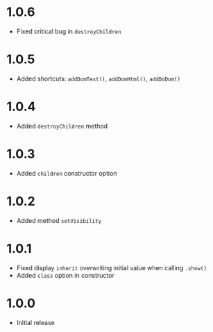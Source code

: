 # 1.0.6
- Fixed critical bug in `destroyChildren`

# 1.0.5
- Added shortcuts: `addDomText()`, `addDomHtml()`, `addDoDom()`

# 1.0.4
- Added `destroyChildren` method

# 1.0.3
- Added `children` constructor option

# 1.0.2
- Added method `setVisibility`

# 1.0.1
- Fixed display `inherit` overwriting initial value when calling `.show()`
- Added `class` option in constructor

# 1.0.0
- Initial release
